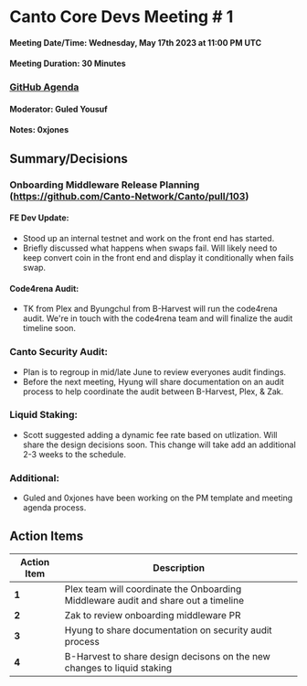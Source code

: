 # Canto Core Devs Meeting # 1

#### Meeting Date/Time: Wednesday, May 17th 2023 at 11:00 PM UTC

#### Meeting Duration: 30 Minutes

### [GitHub Agenda](https://github.com/Canto-Network/pm/issues/1)

#### Moderator: Guled Yousuf

#### Notes: 0xjones


## Summary/Decisions

### Onboarding Middleware Release Planning (https://github.com/Canto-Network/Canto/pull/103)
  #### FE Dev Update:
   - Stood up an internal testnet and work on the front end has started.
   - Briefly discussed what happens when swaps fail. Will likely need to keep convert coin in the front end and display it conditionally when fails swap.
  #### Code4rena Audit:
   - TK from Plex and Byungchul from B-Harvest will run the code4rena audit. We're in touch with the code4rena team and will finalize the audit timeline soon.

### Canto Security Audit:
  - Plan is to regroup in mid/late June to review everyones audit findings.
  - Before the next meeting, Hyung will share documentation on an audit process to help coordinate the audit between B-Harvest, Plex, & Zak.

### Liquid Staking:
  - Scott suggested adding a dynamic fee rate based on utlization. Will share the design decisions soon. This change will take add an additional 2-3 weeks to the schedule.

### Additional:
  - Guled and 0xjones have been working on the PM template and meeting agenda process.

## Action Items
 Action Item | Description |
| ------------- | ----------- |
| **1**   | Plex team will coordinate the Onboarding Middleware audit and share out a timeline |      
| **2**   | Zak to review onboarding middleware PR |
| **3**   | Hyung to share documentation on security audit process |  
| **4**   | B-Harvest to share design decisons on the new changes to liquid staking| 

